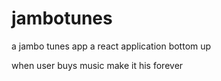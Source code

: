# jambotunes
a jambo tunes app
a react application bottom up

when user buys music make it his forever
